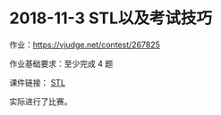 # 2018-11-3 STL以及考试技巧

作业：https://vjudge.net/contest/267825

作业基础要求：至少完成 4 题

课件链接： [STL](https://nedchu.github.io/sng-wiki/2018/11/03/STL)

实际进行了比赛。